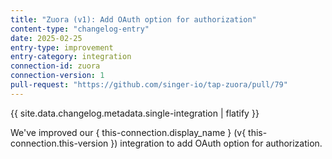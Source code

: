 ```yaml
---
title: "Zuora (v1): Add OAuth option for authorization"
content-type: "changelog-entry"
date: 2025-02-25
entry-type: improvement
entry-category: integration
connection-id: zuora
connection-version: 1
pull-request: "https://github.com/singer-io/tap-zuora/pull/79"
---
```

{{ site.data.changelog.metadata.single-integration | flatify }}

We've improved our { this-connection.display_name } (v{ this-connection.this-version }) integration to add OAuth option for authorization.